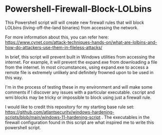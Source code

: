 # Powershell-Firewall-Block-LOLbins
This Powershell script will will create new firewall rules that will block LOLbins (living-off-the-land binaries) from accessing the network. 

For more information about this, you can refer here: https://www.cynet.com/attack-techniques-hands-on/what-are-lolbins-and-how-do-attackers-use-them-in-fileless-attacks/

In brief, this script will prevent built in Windows utilities from accessing the internet. For example, it will prevent the expand.exe from downloading a file from the internet.
In most circumstances, using expand.exe to access a remote file is extremely unlikely and definitely frowned upon to be used in this way.

I'm in the process of testing these in my environment and will make some comments if I discover any issues with a particular executable. cscript and wmi blocks may be tricky or impossible 
to block using just a firewall rule.

I would like to credit this repository for my starting base rule set: https://github.com/atlantsecurity/windows-hardening-scripts/blob/main/windows-11-hardening-script . The executables in the firewall configuration found in this script are what inspired me to write this powershell script.
